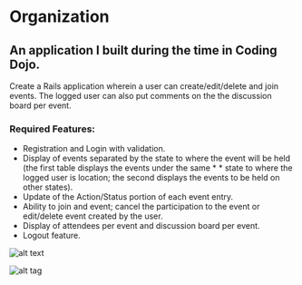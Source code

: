 # Organization 
## An application I built during the time in Coding Dojo.

Create a Rails application wherein a user can create/edit/delete and join events. The logged user can also put comments on the the discussion board per event.

### Required Features:

* Registration and Login with validation.
* Display of events separated by the state to where the event will be held (the first table displays the events under the same * * state to where the logged user is location; the second displays the events to be held on other states).
* Update of the Action/Status portion of each event entry.
* Ability to join and event; cancel the participation to the event or edit/delete event created by the user.
* Display of attendees per event and discussion board per event.
* Logout feature.


![alt text](http://postimg.org/image/dr71cylu1/ "Wire Frame")

![alt tag](https://raw.github.com/alanngyf/Organization/sample2-events.png)
